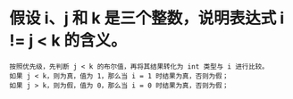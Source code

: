 # 假设 i、j 和 k 是三个整数，说明表达式 i != j < k 的含义。
    按照优先级，先判断 j < k 的布尔值，再将其结果转化为 int 类型与 i 进行比较。
    如果 j < k，则为真，值为 1，那么当 i = 1 时结果为真，否则为假；
    如果 j > k，则为假，值为 0，那么当 i = 0 时结果为真，否则为假；